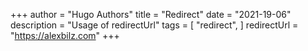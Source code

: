 +++
author = "Hugo Authors"
title = "Redirect"
date = "2021-19-06"
description = "Usage of redirectUrl"
tags = [
    "redirect",
]
redirectUrl = "https://alexbilz.com"
+++
